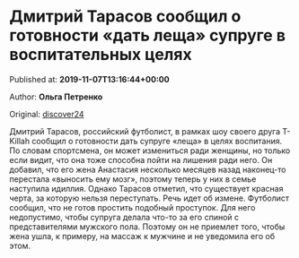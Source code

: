 
# Дмитрий Тарасов сообщил о готовности «дать леща» супруге в воспитательных целях

Published at: **2019-11-07T13:16:44+00:00**

Author: **Ольга Петренко**

Original: [discover24](https://discover24.ru/2019/11/dmitriy-tarasov-soobschil-o-gotovnosti-dat-lescha-supruge-v-vospitatelnyh-tselyah/)

Дмитрий Тарасов, российский футболист, в рамках шоу своего друга T-Killah сообщил о готовности дать супруге «леща» в целях воспитания.
По словам спортсмена, он может измениться ради женщины, но только если видит, что она тоже способна пойти на лишения ради него. Он добавил, что его жена Анастасия несколько месяцев назад наконец-то перестала «выносить ему мозг», поэтому теперь у них в семье наступила идиллия. Однако Тарасов отметил, что существует красная черта, за которую нельзя переступать. Речь идет об измене.
Футболист сообщил, что не готов простить подобный проступок. Для него недопустимо, чтобы супруга делала что-то за его спиной с представителями мужского пола. Поэтому он не приемлет того, чтобы жена ушла, к примеру, на массаж к мужчине и не уведомила его об этом.
